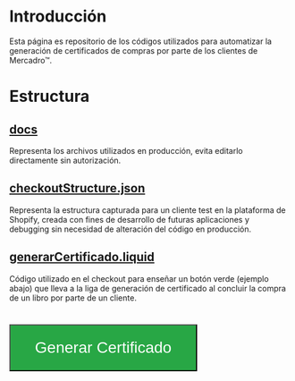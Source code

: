 # Introducción
Esta página es  repositorio de los códigos utilizados para automatizar la generación de certificados de compras por parte de los clientes de Mercadro™.

# Estructura

## [docs](docs/index.html)
Representa los archivos utilizados en producción, evita editarlo directamente sin autorización.

## [checkoutStructure.json](checkoutStructure.json)
Representa la estructura capturada para un cliente test en la plataforma de Shopify, creada con fines de desarrollo de futuras aplicaciones y debugging sin necesidad de alteración del código en producción.

## [generarCertificado.liquid](generarCertificado.liquid)
Código utilizado en el checkout para enseñar un botón verde (ejemplo abajo) que lleva a la liga de generación de certificado al concluir la compra de un libro por parte de un cliente.
<html>
<body>
<style>
  button {
    margin-top: 25px;
    height: 3em;
    background-color: #28a745;
    color: white;
    width: 12em;
    font-size: 2em;
  }
  
  button:hover {
    background-color: #23963e;

    cursor: pointer;
  }
</style>
<button id="certificate">Generar Certificado</button>
</body>
</html>